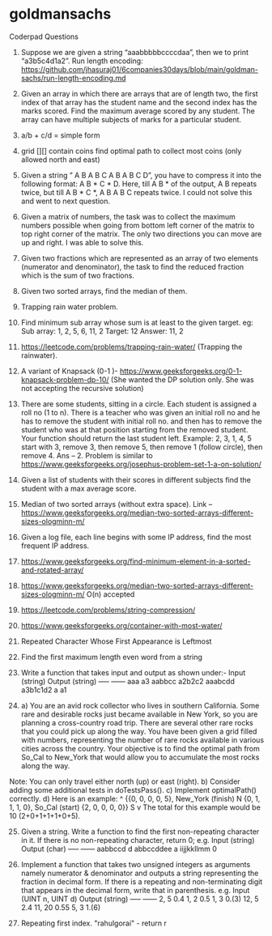 # goldmansachs
Coderpad Questions

1. Suppose we are given a string “aaabbbbbccccdaa”, then we to print “a3b5c4d1a2”. 
    Run length encoding: https://github.com/jhasuraj01/6companies30days/blob/main/goldman-sachs/run-length-encoding.md

2. Given an array in which there are arrays that are of length two, the first index of that array has the student name and the second index has the marks scored. Find the maximum average scored by any student. The array can have multiple subjects of marks for a particular student.

3. a/b + c/d = simple form
4. grid [][] contain coins find optimal path to collect most coins (only allowed north and east)

5. Given a string ” A B A B C A B A B C D”, you have to compress it into the following format:
A B * C * D.
Here, till A B * of the output, A B repeats twice, but till A B * C *, A B A B C repeats twice. I could not solve this and went to next question.

6. Given a matrix of numbers, the task was to collect the maximum numbers possible when going from bottom left corner of the matrix to top right corner of the matrix. The only two directions you can move are up and right. I was able to solve this.

7. Given two fractions which are represented as an array of two elements (numerator and denominator), the task to find the reduced fraction which is the sum of two fractions.

8. Given two sorted arrays, find the median of them.
9.  Trapping rain water problem.
10. Find minimum sub array whose sum is at least to the given target. eg: Sub array: 1, 2, 5, 6, 11, 2 Target: 12 Answer: 11, 2

11.  https://leetcode.com/problems/trapping-rain-water/ (Trapping the rainwater).
12. A variant of Knapsack (0-1 )- https://www.geeksforgeeks.org/0-1-knapsack-problem-dp-10/ (She wanted the DP solution only. She was not accepting the recursive solution)

13. There are some students, sitting in a circle. Each student is assigned a roll no (1 to n). There is a teacher who was given an initial roll no and he has to remove the student with initial roll no. and then has to remove the student who was at that position starting from the removed student. Your function should return the last student left.
Example: 2, 3, 1, 4, 5 start with 3, remove 3, then remove 5, then remove 1 (follow circle), then remove 4. Ans – 2. Problem is similar to https://www.geeksforgeeks.org/josephus-problem-set-1-a-on-solution/

14. Given a list of students with their scores in different subjects find the student with a max average score.

15. Median of two sorted arrays (without extra space). Link – https://www.geeksforgeeks.org/median-two-sorted-arrays-different-sizes-ologminn-m/
16. Given a log file, each line begins with some IP address, find the most frequent IP address.

17. https://www.geeksforgeeks.org/find-minimum-element-in-a-sorted-and-rotated-array/
18. https://www.geeksforgeeks.org/median-two-sorted-arrays-different-sizes-ologminn-m/ O(n) accepted
19. https://leetcode.com/problems/string-compression/
20. https://www.geeksforgeeks.org/container-with-most-water/
21. Repeated Character Whose First Appearance is Leftmost
22. Find the first maximum length even word from a string
23. Write a function that takes input and output as shown under:-
    Input (string) Output (string)
    —– ——
    aaa a3
    aabbcc a2b2c2
    aaabcdd a3b1c1d2
    a a1

24. a) You are an avid rock collector who lives in southern California. Some rare and desirable rocks just became available in New York, so you are planning a cross-country road trip. There are several other rare rocks that you could pick up along the way. You have been given a grid filled with numbers, representing the number of rare rocks available in various cities across the country. Your objective is to find the optimal path from So_Cal to New_York that would allow you to accumulate the most rocks along the way.

Note: You can only travel either north (up) or east (right).
b) Consider adding some additional tests in doTestsPass().
c) Implement optimalPath() correctly.
d) Here is an example:
^
{{0, 0, 0, 0, 5}, New_York (finish) N
{0, 1, 1, 1, 0},
So_Cal (start) {2, 0, 0, 0, 0}} S
v
The total for this example would be 10 (2+0+1+1+1+0+5).

25. Given a string. Write a function to find the first non-repeating character in it. If there is no non-repeating character, return 0;
e.g.
Input (string) Output (char)
—– ——
aabbccd d
abbccddee a
iijjkkllmm 0

26. Implement a function that takes two unsigned integers as arguments namely numerator & denominator and outputs a string representing the fraction in decimal form. If there is a repeating and non-terminating digit that appears in the decimal form, write that in parenthesis.
e.g.
Input (UINT n, UINT d) Output (string)
—– ——
2, 5 0.4
1, 2 0.5
1, 3 0.(3)
12, 5 2.4
11, 20 0.55
5, 3 1.(6)

27. Repeating first index. "rahulgorai" - return r

